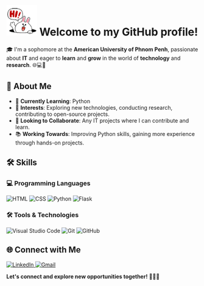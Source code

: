 <h1>
    <img src="Waving.gif" alt="Waving" style="width:80px;height:80px;">
    Welcome to my GitHub profile!
</h1>

🎓 I'm a sophomore at the **American University of Phnom Penh**, passionate about **IT** and eager to **learn** and **grow** in the world of **technology** and **research**. 🌐💻🚀

## 📖 About Me

- 🌱 **Currently Learning**: Python
- 🔭 **Interests**: Exploring new technologies, conducting research, contributing to open-source projects.
- 👯 **Looking to Collaborate**: Any IT projects where I can contribute and learn.
- 📚 **Working Towards**: Improving Python skills, gaining more experience through hands-on projects.

## 🛠️ Skills

### 💻 Programming Languages
<p>
  <img src="https://img.shields.io/badge/HTML-E34F26?style=flat&logo=HTML5&logoColor=white&color=blue" alt="HTML" />
  <img src="https://img.shields.io/badge/CSS-1572B6?style=flat&logo=CSS3&logoColor=white&color=blue" alt="CSS" />
  <img src="https://img.shields.io/badge/Python-3776AB?style=flat&logo=python&logoColor=white" alt="Python" />
  <img src="https://img.shields.io/badge/Flask-000000?style=flat&logo=Flask&logoColor=white&color=blue" alt="Flask" />
</p>

### 🛠️ Tools & Technologies
<p>
  <img src="https://img.shields.io/badge/Visual_Studio_Code-0078D4?style=flat&logo=visual-studio-code&logoColor=white" alt="Visual Studio Code" />
  <img src="https://img.shields.io/badge/Git-F05032?style=flat&logo=GIT&logoColor=white&color=blue" alt="Git" />
  <img src="https://img.shields.io/badge/Github-181717?style=flat&logo=GitHub&logoColor=white&color=blue" alt="GitHub" />
</p>

## 🌐 Connect with Me

<p>
  <a href="https://www.linkedin.com/in/kienghok-kheav-1896b5289/">
    <img src="https://img.shields.io/badge/Linked%20In-0A66C2.svg?style=flat&logo=linkedin&logoColor=white" alt="LinkedIn">
  </a>
  <a href="mailto:khievkeanghok@gmail.com">
    <img src="https://img.shields.io/badge/Gmail-D14836?style=flat&logo=gmail&logoColor=white" alt="Gmail">
  </a>
</p>

**Let's connect and explore new opportunities together!** 🚀✨😊
